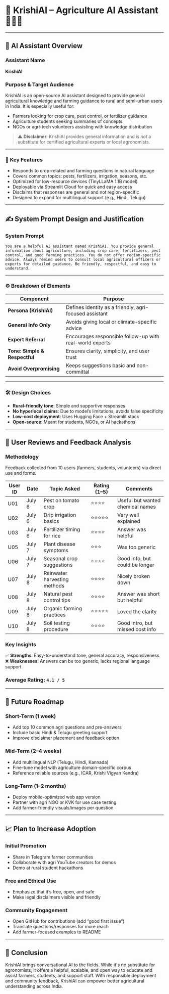 
# 🌾 KrishiAI – Agriculture AI Assistant 🤖👨‍🌾

---

## 🧠 AI Assistant Overview

### **Assistant Name**  
**KrishiAI**

### **Purpose & Target Audience**  
KrishiAI is an open-source AI assistant designed to provide general agricultural knowledge and farming guidance to rural and semi-urban users in India. It is especially useful for:

- Farmers looking for crop care, pest control, or fertilizer guidance  
- Agriculture students seeking summaries of concepts  
- NGOs or agri-tech volunteers assisting with knowledge distribution  

> ⚠️ **Disclaimer**: KrishiAI provides general information and is *not* a substitute for certified agricultural experts or local agronomists.

---

### 🔑 **Key Features**

- Responds to crop-related and farming questions in natural language  
- Covers common topics: pests, fertilizers, irrigation, seasons, etc.  
- Optimized for low-resource devices (TinyLLaMA 1.1B model)  
- Deployable via Streamlit Cloud for quick and easy access  
- Disclaims that responses are general and not region-specific  
- Designed to expand for multilingual support (e.g., Hindi, Telugu)

---

## ✍️ System Prompt Design and Justification

### **System Prompt**
```text
You are a helpful AI assistant named KrishiAI. You provide general information about agriculture, including crop care, fertilizers, pest control, and good farming practices. You do not offer region-specific advice. Always remind users to consult local agricultural officers or experts for detailed guidance. Be friendly, respectful, and easy to understand.
```

---

### ⚙️ Breakdown of Elements

| **Component**               | **Purpose**                                                 |
|-----------------------------|-------------------------------------------------------------|
| **Persona (KrishiAI)**      | Defines identity as a friendly, agri-focused assistant      |
| **General Info Only**       | Avoids giving local or climate-specific advice              |
| **Expert Referral**         | Encourages responsible follow-up with real-world experts    |
| **Tone: Simple & Respectful** | Ensures clarity, simplicity, and user trust                 |
| **Avoid Overpromising**     | Keeps suggestions basic and non-committal                   |

---

### 🛠️ Design Choices

- **Rural-friendly tone**: Simple and supportive responses  
- **No hyperlocal claims**: Due to model’s limitations, avoids false specificity  
- **Low-cost deployment**: Uses Hugging Face + Streamlit stack  
- **Open-source**: Meant for students, NGOs, or AI hackathons

---

## 🧪 User Reviews and Feedback Analysis

### **Methodology**  
Feedback collected from 10 users (farmers, students, volunteers) via direct use and forms.

| **User ID** | **Date** | **Topic Asked**                | **Rating (1–5)** | **Comments**                          |
|------------|----------|--------------------------------|------------------|----------------------------------------|
| U01        | July 6   | Pest on tomato crop            | ⭐⭐⭐⭐             | Useful but wanted chemical names       |
| U02        | July 6   | Drip irrigation basics         | ⭐⭐⭐⭐⭐            | Very well explained                    |
| U03        | July 6   | Fertilizer timing for rice     | ⭐⭐⭐⭐             | Answer was helpful                     |
| U05        | July 7   | Plant disease symptoms         | ⭐⭐⭐              | Was too generic                        |
| U06        | July 7   | Seasonal crop suggestions      | ⭐⭐⭐⭐             | Good info, but could be longer         |
| U07        | July 8   | Rainwater harvesting methods   | ⭐⭐⭐⭐             | Nicely broken down                     |
| U08        | July 8   | Natural pest control tips      | ⭐⭐⭐⭐             | Answer was short but helpful           |
| U09        | July 8   | Organic farming practices      | ⭐⭐⭐⭐⭐            | Loved the clarity                      |
| U10        | July 8   | Soil testing procedure         | ⭐⭐⭐⭐             | Good intro, but missed cost info       |

### **Key Insights**

✅ **Strengths**: Easy-to-understand tone, general accuracy, responsiveness  
❌ **Weaknesses**: Answers can be too generic, lacks regional language support

### **Average Rating**: `4.1 / 5`

---

## 🚀 Future Roadmap

### **Short-Term (1 week)**

- Add top 10 common agri questions and pre-answers  
- Include basic Hindi & Telugu greeting support  
- Improve disclaimer placement and feedback option

### **Mid-Term (2–4 weeks)**

- Add multilingual NLP (Telugu, Hindi, Kannada)  
- Fine-tune model with agriculture domain-specific corpus  
- Reference reliable sources (e.g., ICAR, Krishi Vigyan Kendra)

### **Long-Term (1–2 months)**

- Deploy mobile-optimized web app version  
- Partner with agri NGO or KVK for use case testing  
- Add farmer-friendly visuals/images per question  

---

## 📈 Plan to Increase Adoption

### **Initial Promotion**

- Share in Telegram farmer communities  
- Collaborate with agri YouTube creators for demos  
- Demo at rural student hackathons

### **Free and Ethical Use**

- Emphasize that it’s free, open, and safe  
- Make legal disclaimers visible and friendly

### **Community Engagement**

- Open GitHub for contributions (add “good first issue”)  
- Translate questions/responses for more reach  
- Add farmer-focused examples to README

---

## 📌 Conclusion

KrishiAI brings conversational AI to the fields. While it's no substitute for agronomists, it offers a helpful, scalable, and open way to educate and assist farmers, students, and support staff. With responsible deployment and community feedback, KrishiAI can empower better agricultural understanding across India.
